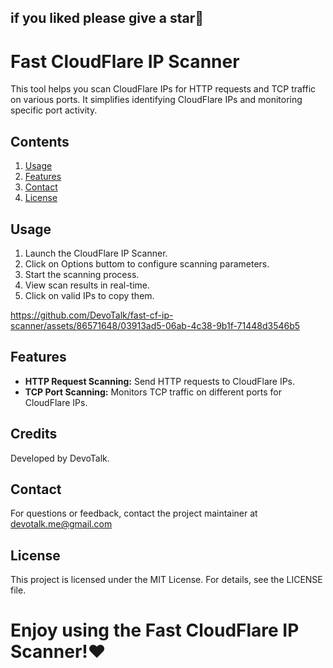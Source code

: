 ## if you liked please give a star🌟 

# Fast CloudFlare IP Scanner
This tool helps you scan CloudFlare IPs for HTTP requests and TCP traffic on various ports. It simplifies identifying CloudFlare IPs and monitoring specific port activity.


## Contents

1. [Usage](#Usage)
2. [Features](#Features)
3. [Contact](#Contact)
4. [License](#license)


## Usage

1. Launch the CloudFlare IP Scanner.
2. Click on Options buttom to configure scanning parameters.
3. Start the scanning process.
4. View scan results in real-time.
5. Click on valid IPs to copy them.
   
https://github.com/DevoTalk/fast-cf-ip-scanner/assets/86571648/03913ad5-06ab-4c38-9b1f-71448d3546b5




## Features

* **HTTP Request Scanning:** Send HTTP requests to CloudFlare IPs.
* **TCP Port Scanning:** Monitors TCP traffic on different ports for CloudFlare IPs.


## Credits

Developed by DevoTalk.

## Contact

For questions or feedback, contact the project maintainer at devotalk.me@gmail.com


## License

This project is licensed under the MIT License. For details, see the LICENSE file.

# Enjoy using the Fast CloudFlare IP Scanner!❤️
